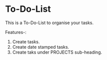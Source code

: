 # To-Do-List
This is a To-Do-List to organise your tasks.

Features-:
1. Create tasks.
2. Create date stamped tasks.
3. Create taks under PROJECTS sub-heading.
